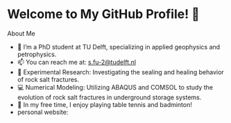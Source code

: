 # Welcome to My GitHub Profile! 👋

About Me
- 🌱 I’m a PhD student at TU Delft, specializing in applied geophysics and petrophysics.
- 📫 You can reach me at: s.fu-2@tudelft.nl
- 🚀 Experimental Research: Investigating the sealing and healing behavior of rock salt fractures.
- 💻 Numerical Modeling: Utilizing ABAQUS and COMSOL to study the evolution of rock salt fractures in underground storage systems.
- 🎉 In my free time, I enjoy playing table tennis and badminton!
- personal website: 
